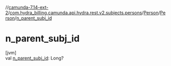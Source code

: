 //[camunda-7.14-ext-2](../../../../index.md)/[com.hydra_billing.camunda.api.hydra.rest.v2.subjects.persons](../../index.md)/[Person](../index.md)/[Person](index.md)/[n_parent_subj_id](n_parent_subj_id.md)

# n_parent_subj_id

[jvm]\
val [n_parent_subj_id](n_parent_subj_id.md): Long?
